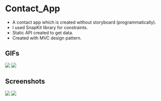 # Contact_App

- A contact app which is created without storyboard (programmatically). 
- I used SnapKit library for constraints. 
- Static API created to get data.
- Created with MVC design pattern.

## GIFs
![](https://github.com/MutluClkn/Contact_App/blob/main/ScreenShots/app1.gif)
![](https://github.com/MutluClkn/Contact_App/blob/main/ScreenShots/app2.gif)
## Screenshots
![](https://github.com/MutluClkn/Contact_App/blob/main/ScreenShots/ss.png)
![](https://github.com/MutluClkn/Contact_App/blob/main/ScreenShots/ss2.png)
